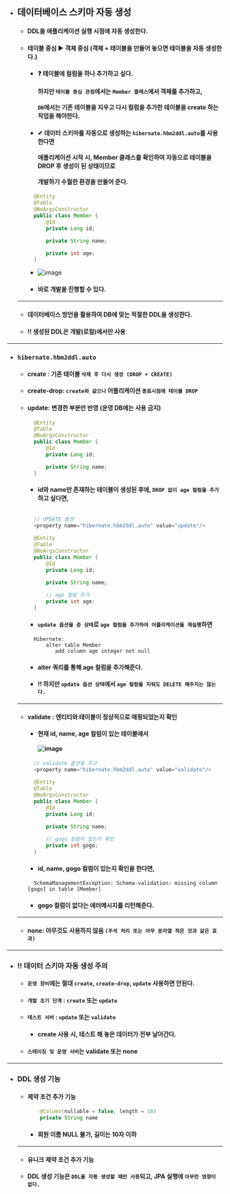 - ## 데이터베이스 스키마 자동 생성
  - #### DDL을 애플리케이션 실행 시점에 자동 생성한다.
  - #### 테이블 중심 ▶ 객체 중심 (객체 + 테이블을 만들어 놓으면 테이블을 자동 생성한다.)
    - #### ❓ 테이블에 컬럼을 하나 추가하고 싶다. <br><br> 하지만 `테이블 중심 관점`에서는 `Member 클래스`에서 객체를 추가하고, <br><br> `DB`에서는 기존 테이블을 지우고 다시 컬럼을 추가한 테이블을 create 하는 작업을 해야한다.
    - #### ✔ 데이터 스키마를 자동으로 생성하는 `hibernate.hbm2ddl.auto`를 사용한다면 <br><br> 애플리케이션 시작 시, Member 클래스를 확인하여 자동으로 테이블을 DROP 후 생성이 된 상태이므로 <br><br> 개발하기 수월한 환경을 만들어 준다.
    ``` java
      @Entity
      @Table
      @NoArgsConstructor
      public class Member {
          @Id
          private Long id;

          private String name;

          private int age;
      }
    ```
    - ![image](https://user-images.githubusercontent.com/35948339/144174698-f1bf5f3c-efed-405a-80ba-b68a76b65a40.png)
    - #### 바로 개발을 진행할 수 있다.
  ------
  - #### 데이터베이스 방언을 활용하여 DB에 맞는 적절한 DDL을 생성한다.
  - #### ‼ 생성된 DDL은 개발(로컬)에서만 사용
-------
  - ### `hibernate.hbm2ddl.auto`
    - #### create : 기존 테이블 `삭제 후 다시 생성 (DROP + CREATE)`
    - #### create-drop: `create와 같으나` 어플리케이션 `종료시점에 테이블 DROP`
    - #### update: 변경한 부분만 반영 (운영 DB에는 사용 금지)
      ``` java
        @Entity
        @Table
        @NoArgsConstructor
        public class Member {
            @Id
            private Long id;

            private String name;
        }
      ```
      - #### id와 name만 존재하는 테이블이 생성된 후에, `DROP 없이 age 컬럼을 추가`하고 싶다면,
      ``` java
      
        // UPDATE 옵션
        <property name="hibernate.hbm2ddl.auto" value="update"/>
        
        @Entity
        @Table
        @NoArgsConstructor
        public class Member {
            @Id
            private Long id;

            private String name;
            
            // age 컬럼 추가
            private int age;
        }
      ```
      - #### `update 옵션을 준 상태`로 `age 컬럼을 추가하여 어플리케이션을 재실행`하면
      ```
        Hibernate: 
            alter table Member 
               add column age integer not null
      ```
      - #### alter 쿼리를 통해 age 컬럼을 추가해준다.
      - #### ‼ 하지만 `update 옵션 상태`에서 `age 컬럼을 지워도 DELETE 해주지는 않는다.`
    -------- 
    - #### validate : 엔티티와 테이블이 정상적으로 매핑되었는지 확인
      - #### 현재 id, name, age 컬럼이 있는 테이블에서 <br><br> ![image](https://user-images.githubusercontent.com/35948339/144176041-9dc8e598-b28b-4b78-a657-c9472f9d4543.png)
      ``` java
        // validate 옵션을 주고
        <property name="hibernate.hbm2ddl.auto" value="validate"/>
        
        @Entity
        @Table
        @NoArgsConstructor
        public class Member {
            @Id
            private Long id;

            private String name;
            
            // gogo 컬럼이 있는지 확인
            private int gogo;
        }
      ```
      - #### id, name, gogo 컬럼이 있는지 확인을 한다면,
      ```
        SchemaManagementException: Schema-validation: missing column [gogo] in table [Member]
      ```
      - #### gogo 컬럼이 없다는 에러메시지를 리턴해준다.
    --------
    - #### none: 아무것도 사용하지 않음 `(주석 처리 또는 아무 문자열 적은 것과 같은 효과)`
  -------
  - ### ‼ 데이터 스키마 자동 생성 주의
    - #### `운영 장비`에는 절대 `create`, `create-drop`, `update` 사용하면 안된다.
    - #### `개발 초기 단계` : `create` 또는 `update`
    - #### `테스트 서버` : `update` 또는 `validate`
      - #### create 사용 시, 테스트 해 놓은 데이터가 전부 날아간다.
    - #### `스테이징 및 운영 서버`는 validate 또는 none
---------
- ### DDL 생성 기능
  - #### 제약 조건 추가 기능
    ``` java
        @Column(nullable = false, length = 10)
        private String name
    ```
    - #### 회원 이름 NULL 불가, 길이는 10자 이하
  -----
  - #### 유니크 제약 조건 추가 기능
  - #### DDL 생성 기능은 `DDL을 자동 생성할 때만 사용`되고, JPA 실행에 `아무런 영향이 없다.`
